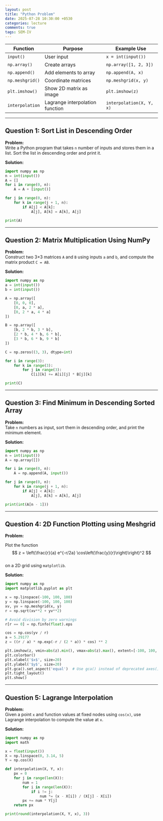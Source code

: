 ```yaml
---
layout: post
title: "Python Problem"
date: 2025-07-28 10:30:00 +0530
categories: lecture
comments: true
tags: SEM-IV
---
```



| Function         | Purpose                         | Example Use               |
|------------------|----------------------------------|---------------------------|
| `input()`        | User input                      | `x = int(input())`        |
| `np.array()`     | Create arrays                   | `np.array([1, 2, 3])`     |
| `np.append()`    | Add elements to array           | `np.append(A, x)`         |
| `np.meshgrid()`  | Coordinate matrices             | `np.meshgrid(x, y)`       |
| `plt.imshow()`   | Show 2D matrix as image         | `plt.imshow(z)`           |
| `interpolation`  | Lagrange interpolation function | `interpolation(X, Y, x)`  |



---

## Question 1: Sort List in Descending Order

**Problem:**  
Write a Python program that takes `n` number of inputs and stores them in a list. Sort the list in descending order and print it.

**Solution:**
```python
import numpy as np 
n = int(input()) 
A = []
for i in range(0, n): 
    A = A + [input()] 

for j in range(0, n): 
    for k in range(j + 1, n): 
        if A[j] < A[k]: 
            A[j], A[k] = A[k], A[j] 

print(A)
```

---

## Question 2: Matrix Multiplication Using NumPy

**Problem:**  
Construct two 3×3 matrices `A` and `B` using inputs `a` and `b`, and compute the matrix product `C = AB`.

**Solution:**
```python
import numpy as np 
a = int(input()) 
b = int(input()) 

A = np.array([
    [0, 0, 0],
    [0, a, 2 * a],
    [0, 2 * a, 4 * a]
])

B = np.array([
    [b, 2 * b, 3 * b],
    [2 * b, 4 * b, 6 * b],
    [3 * b, 6 * b, 9 * b]
])

C = np.zeros((3, 3), dtype=int)

for i in range(3): 
    for k in range(3): 
        for j in range(3): 
            C[i][k] += A[i][j] * B[j][k] 

print(C)
```

---

## Question 3: Find Minimum in Descending Sorted Array

**Problem:**  
Take `n` numbers as input, sort them in descending order, and print the minimum element.

**Solution:**
```python
import numpy as np 
n = int(input()) 
A = np.array([])

for i in range(0, n): 
    A = np.append(A, input()) 

for j in range(0, n): 
    for k in range(j + 1, n): 
        if A[j] < A[k]: 
            A[j], A[k] = A[k], A[j] 

print(int(A[n - 1]))
```

---

## Question 4: 2D Function Plotting using Meshgrid

**Problem:**  

Plot the function  
$$
z = \left(\frac{r}{a} e^{-r/2a} \cos\left(\frac{y}{r}\right)\right)^2  
$$  
on a 2D grid using `matplotlib`.

**Solution:**
```python
import numpy as np
import matplotlib.pyplot as plt

x = np.linspace(-100, 100, 100)
y = np.linspace(-100, 100, 100)
xv, yv = np.meshgrid(x, y)
r = np.sqrt(xv**2 + yv**2)

# Avoid division by zero warnings
r[r == 0] = np.finfo(float).eps

cos = np.cos(yv / r)
a = 5.29177
z = ((r / a) * np.exp(-r / (2 * a)) * cos) ** 2

plt.imshow(z, vmin=abs(z).min(), vmax=abs(z).max(), extent=[-100, 100, -100, 100])
plt.colorbar()
plt.xlabel('$x$', size=20)
plt.ylabel('$y$', size=20)
plt.gca().set_aspect('equal')  # Use gca() instead of deprecated axes()
plt.tight_layout()
plt.show()
```

---

## Question 5: Lagrange Interpolation

**Problem:**  
Given a point `x` and function values at fixed nodes using `cos(x)`, use Lagrange interpolation to compute the value at `x`.

**Solution:**
```python
import numpy as np 
import math 

x = float(input()) 
X = np.linspace(0, 3.14, 5) 
Y = np.cos(X) 

def interpolation(X, Y, x): 
    px = 0 
    for j in range(len(X)): 
        num = 1 
        for i in range(len(X)): 
            if i != j: 
                num *= (x - X[i]) / (X[j] - X[i]) 
        px += num * Y[j] 
    return px 

print(round(interpolation(X, Y, x), 3))
```
